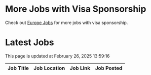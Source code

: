 # More Jobs with Visa Sponsorship

Check out [Europe Jobs](https://github.com/sureshparimi/europejobs#latest-jobs) for more jobs with visa sponsorship.

# Latest Jobs

This page is updated at February 26, 2025 13:59:16

| Job Title | Job Location | Job Link | Job Posted |
| --- | --- | --- | --- |
